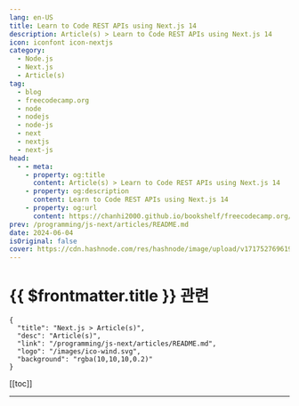 ```yaml
---
lang: en-US
title: Learn to Code REST APIs using Next.js 14
description: Article(s) > Learn to Code REST APIs using Next.js 14
icon: iconfont icon-nextjs
category: 
  - Node.js
  - Next.js
  - Article(s)
tag: 
  - blog
  - freecodecamp.org
  - node
  - nodejs
  - node-js
  - next
  - nextjs
  - next-js
head:
  - - meta:
    - property: og:title
      content: Article(s) > Learn to Code REST APIs using Next.js 14
    - property: og:description
      content: Learn to Code REST APIs using Next.js 14
    - property: og:url
      content: https://chanhi2000.github.io/bookshelf/freecodecamp.org/learn-to-code-rest-apis-using-nextjs-14.html
prev: /programming/js-next/articles/README.md
date: 2024-06-04
isOriginal: false
cover: https://cdn.hashnode.com/res/hashnode/image/upload/v1717527696192/1bc5ab3c-8c43-41d9-aa97-890c70938a27.png
---
```


# {{ $frontmatter.title }} 관련

```component VPCard
{
  "title": "Next.js > Article(s)",
  "desc": "Article(s)",
  "link": "/programming/js-next/articles/README.md",
  "logo": "/images/ico-wind.svg",
  "background": "rgba(10,10,10,0.2)"
}
```

[[toc]]

---

<SiteInfo
  name="Learn to Code REST APIs using Next.js 14"
  desc="We just posted a new course on the freeCodeCamp.org YouTube channel that is designed to help you master the creation of RESTful APIs using Next.js 14, a popular React framework. Umair Jameel developed this course. Next.js is a framework built on top ..."
  url="https://freecodecamp.org/news/learn-to-code-rest-apis-using-nextjs-14/"
  logo="https://cdn.freecodecamp.org/universal/favicons/favicon.ico"
  preview="https://cdn.hashnode.com/res/hashnode/image/upload/v1717527696192/1bc5ab3c-8c43-41d9-aa97-890c70938a27.png"/>

<!-- TODO: 작성 -->

